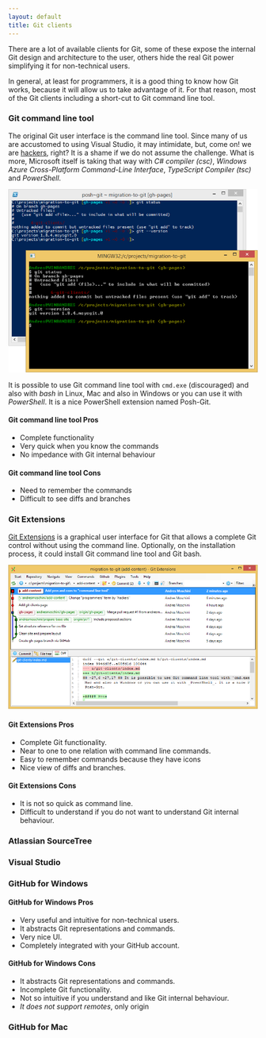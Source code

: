 ```yaml
---
layout: default
title: Git clients
---
```


There are a lot of available clients for Git, some of these expose the internal Git design and 
architecture to the user, others hide the real Git power simplifying it for non-technical 
users. 

In general, at least for programmers, it is a good thing to know how Git works, because it will
allow us to take advantage of it. For that reason, most of the Git clients including a short-cut 
to Git command line tool.

### Git command line tool

The original Git user interface is the command line tool. Since many of us are accustomed to using 
Visual Studio, it may intimidate, but, come on! we are 
[hackers](http://tools.ietf.org/html/rfc1392#page-21), right? It is a shame if we do not assume 
the challenge. What is more, Microsoft itself is taking that way with _C# compiler (csc)_, _Windows 
Azure Cross-Platform Command-Line Interface_, _TypeScript Compiler (tsc)_ and _PowerShell_.

![Posh-Git over PowerShell and Git bash](git-clients-commandline.png)

It is possible to use Git command line tool with `cmd.exe` (discouraged) and also with _bash_ in Linux, 
Mac and also in Windows or you can use it with _PowerShell_. It is a nice PowerShell extension named 
Posh-Git.

#### Git command line tool Pros

* Complete functionality
* Very quick when you know the commands
* No impedance with Git internal behaviour

#### Git command line tool Cons

* Need to remember the commands
* Difficult to see diffs and branches

### Git Extensions

[Git Extensions](https://code.google.com/p/gitextensions/) is a graphical user 
interface for Git that allows a complete Git control without using the command 
line. Optionally, on the installation process, it could install Git command 
line tool and Git bash.

![Git Extensions](git-clients-git-extensions.png)

#### Git Extensions Pros

* Complete Git functionality.
* Near to one to one relation with command line commands.
* Easy to remember commands because they have icons
* Nice view of diffs and branches.

#### Git Extensions Cons

* It is not so quick as command line.
* Difficult to understand if you do not want to understand Git internal behaviour.

### Atlassian SourceTree

### Visual Studio

### GitHub for Windows

#### GitHub for Windows Pros

* Very useful and intuitive for non-technical users. 
* It abstracts Git representations and commands.
* Very nice UI.
* Completely integrated with your GitHub account.

#### GitHub for Windows Cons

* It abstracts Git representations and commands.
* Incomplete Git functionality.
* Not so intuitive if you understand and like Git internal behaviour.
* *It does not support remotes*, only origin

### GitHub for Mac
